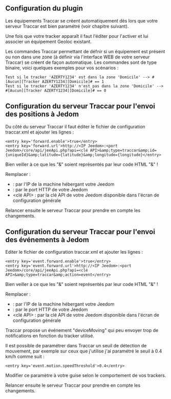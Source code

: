 ## Configuration du plugin

Les équipements Traccar se créent automatiquement dès lors que votre serveur Traccar est bien paramétré (voir chapitre suivant).

Une fois que votre tracker apparaît il faut l'éditer pour l'activer et lui associer un équipement Geoloc existant.

Les commandes Traccar permettant de défnir si un équipement est présent ou non dans une zone (à définir via l'interface WEB de votre serveur Traccar) se créent de façon automatique. Les commandes sont de type binaire, voici quelques exemples pour vos scénarios :

    Test si le tracker 'AZERTY1234' est dans la zone 'Domicile' --> #[Aucun][Tracker AZERTY1234][Domicile]# == 1
    Test si le tracker 'AZERTY1234' n'est pas dans la zone 'Domicile' --> #[Aucun][Tracker AZERTY1234][Domicile]# == 0

## Configuration du serveur Traccar pour l'envoi des positions à Jedom

Du côté du serveur Traccar il faut éditer le fichier de configuration traccar.xml et ajouter les lignes :

    <entry key='forward.enable'>true</entry>
    <entry key='forward.url'>http://<IP Jeedom>:<port Jeedom>/core/api/jeeApi.php?api=<clé API>&amp;type=traccar&amp;id={uniqueId}&amp;latitude={latitude}&amp;longitude={longitude}</entry>

Bien veiller à ce que les "&" soient représentés par leur code HTML "&amp;" !

Remplacer :
  - <IP Jeedom> : par l'IP de la machine hébergant votre Jeedom
  - <port Jeedom> : par le port HTTP de votre Jeedom
  - <clé API> : par la clé API de votre Jeedom disponible dans l'écran de configuration générale

Relancer ensuite le serveur Traccar pour prendre en compte les changements.

## Configuration du serveur Traccar pour l'envoi des événements à Jedom

Editer le fichier de configuration traccar.xml et ajouter les lignes :

    <entry key='event.forward.enable'>true</entry>
    <entry key='event.forward.url'>http://<IP Jeedom>:<port Jeedom>/core/api/jeeApi.php?api=<clé API>&amp;type=traccar&amp;action=event</entry>

Bien veiller à ce que les "&" soient représentés par leur code HTML "&amp;" !

Remplacer :
  - <IP Jeedom> : par l'IP de la machine hébergant votre Jeedom
  - <port Jeedom> : par le port HTTP de votre Jeedom
  - <clé API> : par la clé API de votre Jeedom disponible dans l'écran de configuration générale

Traccar propose un événement "deviceMoving" qui peu envoyer trop de notifications en fonction du tracker utilisé.

Il est possible de paramétrer dans Traccar un seuil de détection de mouvement, par exemple sur ceux que j'utilise j'ai paramétré le seuil à 0.4 km/h comme suit :

    <entry key='event.motion.speedThreshold'>0.4</entry>

Modifier ce paramètre à  votre guise selon le comportement de vos trackers.

Relancer ensuite le serveur Traccar pour prendre en compte les changements.